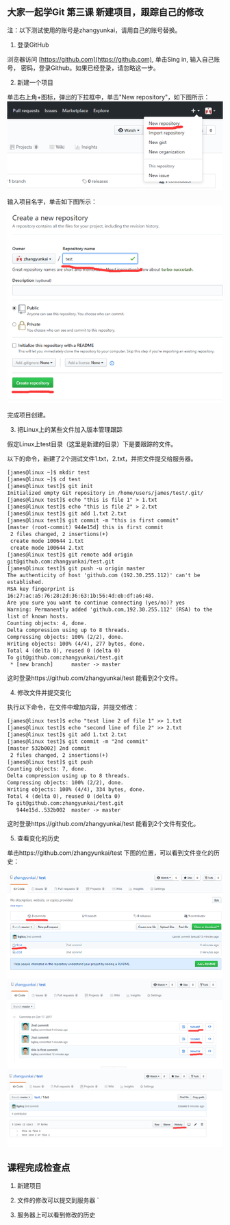 ## 大家一起学Git 第三课 新建项目，跟踪自己的修改

注：以下测试使用的账号是zhangyunkai，请用自己的账号替换。

1. 登录GitHub

浏览器访问 [https://github.com](https://github.com), 单击Sing in, 输入自己账号，
密码，登录Github。如果已经登录，请忽略这一步。

2. 新建一个项目

单击右上角+图标，弹出的下拉框中，单击"New repository"，如下图所示：
![New](new.png)

输入项目名字，单击如下图所示：
![create](create.png)

完成项目创建。

3. 把Linux上的某些文件加入版本管理跟踪

假定Linux上test目录（这里是新建的目录）下是要跟踪的文件。

以下的命令，新建了2个测试文件1.txt，2.txt，并把文件提交给服务器。
````
[james@linux ~]$ mkdir test
[james@linux ~]$ cd test
[james@linux test]$ git init
Initialized empty Git repository in /home/users/james/test/.git/
[james@linux test]$ echo "this is file 1" > 1.txt
[james@linux test]$ echo "this is file 2" > 2.txt
[james@linux test]$ git add 1.txt 2.txt
[james@linux test]$ git commit -m "this is first commit"
[master (root-commit) 944e15d] this is first commit
 2 files changed, 2 insertions(+)
 create mode 100644 1.txt
 create mode 100644 2.txt
[james@linux test]$ git remote add origin git@github.com:zhangyunkai/test.git
[james@linux test]$ git push -u origin master
The authenticity of host 'github.com (192.30.255.112)' can't be established.
RSA key fingerprint is 16:27:ac:a5:76:28:2d:36:63:1b:56:4d:eb:df:a6:48.
Are you sure you want to continue connecting (yes/no)? yes
Warning: Permanently added 'github.com,192.30.255.112' (RSA) to the list of known hosts.
Counting objects: 4, done.
Delta compression using up to 8 threads.
Compressing objects: 100% (2/2), done.
Writing objects: 100% (4/4), 277 bytes, done.
Total 4 (delta 0), reused 0 (delta 0)
To git@github.com:zhangyunkai/test.git
 * [new branch]      master -> master
````
这时登录https://github.com/zhangyunkai/test 能看到2个文件。

4. 修改文件并提交变化

执行以下命令，在文件中增加内容，并提交修改：
````
[james@linux test]$ echo "test line 2 of file 1" >> 1.txt
[james@linux test]$ echo "second line of file 2" >> 2.txt
[james@linux test]$ git add 1.txt 2.txt
[james@linux test]$ git commit -m "2nd commit"
[master 532b002] 2nd commit
 2 files changed, 2 insertions(+)
[james@linux test]$ git push
Counting objects: 7, done.
Delta compression using up to 8 threads.
Compressing objects: 100% (2/2), done.
Writing objects: 100% (4/4), 334 bytes, done.
Total 4 (delta 0), reused 0 (delta 0)
To git@github.com:zhangyunkai/test.git
   944e15d..532b002  master -> master
````
这时登录https://github.com/zhangyunkai/test 能看到2个文件有变化。

5. 查看变化的历史

单击https://github.com/zhangyunkai/test 下图的位置，可以看到文件变化的历史：

![1.png](1.png)
![2.png](2.png)
![3.png](3.png)


## 课程完成检查点

1. 新建项目

2. 文件的修改可以提交到服务器
`
3. 服务器上可以看到修改的历史

